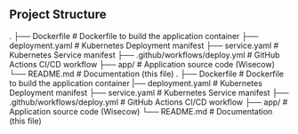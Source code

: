 ## Project Structure

. ├── Dockerfile # Dockerfile to build the application container ├── deployment.yaml # Kubernetes Deployment manifest ├── service.yaml # Kubernetes Service manifest ├── .github/workflows/deploy.yml # GitHub Actions CI/CD workflow ├── app/ # Application source code (Wisecow) └── README.md # Documentation (this file)
. ├── Dockerfile # Dockerfile to build the application container 
   |── deployment.yaml # Kubernetes Deployment manifest 
   ├── service.yaml # Kubernetes Service manifest
   ├── .github/workflows/deploy.yml # GitHub Actions CI/CD workflow 
   ├── app/ # Application source code (Wisecow) 
     └── README.md # Documentation (this file)
